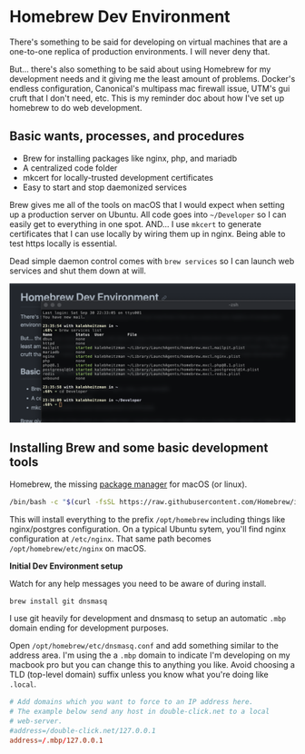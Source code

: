 # Homebrew Dev Environment

There's something to be said for developing on virtual machines that are a one-to-one replica of production environments. I will never deny that.

But... there's also something to be said about using Homebrew for my development needs and it giving me the least amount of problems. Docker's endless configuration, Canonical's multipass mac firewall issue, UTM's gui cruft that I don't need, etc. This is my reminder doc about how I've set up homebrew to do web development.

## Basic wants, processes, and procedures

- Brew for installing packages like nginx, php, and mariadb
- A centralized code folder
- mkcert for locally-trusted development certificates
- Easy to start and stop daemonized services

Brew gives me all of the tools on macOS that I would expect when setting up a production server on Ubuntu. All code goes into `~/Developer` so I can easily get to everything in one spot. AND... I use `mkcert` to generate certificates that I can use locally by wiring them up in nginx. Being able to test https locally is essential.

Dead simple daemon control comes with `brew services` so I can launch web services and shut them down at will.

![brew services](images/brew-services.png)

## Installing Brew and some basic development tools

Homebrew, the missing [package manager](https://brew.sh/) for macOS (or linux).

```zsh
/bin/bash -c "$(curl -fsSL https://raw.githubusercontent.com/Homebrew/install/HEAD/install.sh)"
```

This will install everything to the prefix `/opt/homebrew` including things like nginx/postgres configuration. On a typical Ubuntu sytem, you'll find nginx configuration at `/etc/nginx`. That same path becomes `/opt/homebrew/etc/nginx` on macOS.

**Initial Dev Environment setup**

Watch for any help messages you need to be aware of during install.

```zsh
brew install git dnsmasq
```

I use git heavily for development and dnsmasq to setup an automatic `.mbp` domain ending for development purposes.

Open `/opt/homebrew/etc/dnsmasq.conf` and add something similar to the address area. I'm using the a `.mbp` domain to indicate I'm developing on my macbook pro but you can change this to anything you like. Avoid choosing a TLD (top-level domain) suffix unless you know what you're doing like `.local`.

```conf
# Add domains which you want to force to an IP address here.
# The example below send any host in double-click.net to a local
# web-server.
#address=/double-click.net/127.0.0.1
address=/.mbp/127.0.0.1
```
